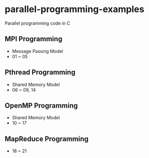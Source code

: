 # parallel-programming-examples
Parallel programming code in C

## MPI Programming
- Message Passing Model
- 01 ~ 05

## Pthread Programming
- Shared Memory Model
- 06 ~ 09, 14

## OpenMP Programming
 - Shared Memory Model
 - 10 ~ 17

## MapReduce Programming
 - 18 ~ 21
